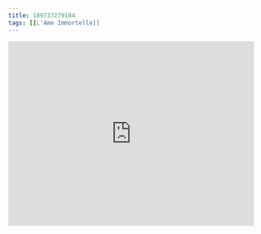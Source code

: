 ```yaml
---
title: 189737279184
tags: [[L'Ame Immortelle]]
---
```

<iframe allow="accelerometer; autoplay; clipboard-write; encrypted-media; gyroscope; picture-in-picture" allowfullscreen="" frameborder="0" height="375" id="youtube_iframe" src="https://www.youtube.com/embed/wpnHmi7wi5w?feature=oembed&amp;enablejsapi=1&amp;origin=https://safe.txmblr.com&amp;wmode=opaque" width="500"></iframe>